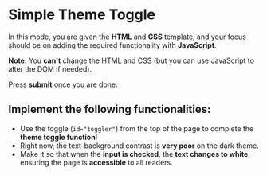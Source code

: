 # Simple Theme Toggle

In this mode, you are given the **HTML** and **CSS** template, and your focus should be on adding the required functionality with **JavaScript**.

**Note:** You **can't** change the HTML and CSS (but you can use JavaScript to alter the DOM if needed).

Press **submit** once you are done.

## Implement the following functionalities:

- Use the toggle (`id="toggler"`) from the top of the page to complete the **theme toggle function**!
- Right now, the text-background contrast is **very poor** on the dark theme.
- Make it so that when the **input is checked**, the **text changes to white**, ensuring the page is **accessible** to all readers.

